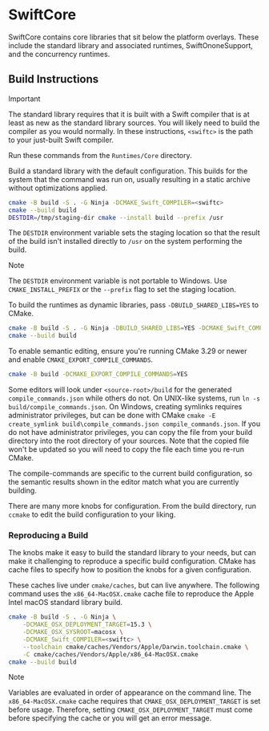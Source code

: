 # SwiftCore

SwiftCore contains core libraries that sit below the platform overlays.
These include the standard library and associated runtimes, SwiftOnoneSupport,
and the concurrency runtimes.

## Build Instructions

> [!IMPORTANT]
> The standard library requires that it is built with a Swift compiler that is
> at least as new as the standard library sources. You will likely need to
> build the compiler as you would normally.
> In these instructions, `<swiftc>` is the path to your just-built Swift
> compiler.

Run these commands from the `Runtimes/Core` directory.

Build a standard library with the default configuration. This builds for the
system that the command was run on, usually resulting in a static archive
without optimizations applied.

```sh
cmake -B build -S . -G Ninja -DCMAKE_Swift_COMPILER=<swiftc>
cmake --build build
DESTDIR=/tmp/staging-dir cmake --install build --prefix /usr
```

The `DESTDIR` environment variable sets the staging location so that the result
of the build isn't installed directly to `/usr` on the system performing the
build.

> [!NOTE]
> The `DESTDIR` environment variable is not portable to Windows.
> Use `CMAKE_INSTALL_PREFIX` or the `--prefix` flag to set the staging location.

To build the runtimes as dynamic libraries, pass `-DBUILD_SHARED_LIBS=YES` to
CMake.

```sh
cmake -B build -S . -G Ninja -DBUILD_SHARED_LIBS=YES -DCMAKE_Swift_COMPILER=<swiftc>
cmake --build build
```

To enable semantic editing, ensure you're running CMake 3.29 or newer and enable
`CMAKE_EXPORT_COMPILE_COMMANDS`.

```sh
cmake -B build -DCMAKE_EXPORT_COMPILE_COMMANDS=YES
```

Some editors will look under `<source-root>/build` for the generated
`compile_commands.json` while others do not.
On UNIX-like systems, run `ln -s build/compile_commands.json`.
On Windows, creating symlinks requires administrator privileges, but can be done
with CMake `cmake -E create_symlink build\compile_commands.json
compile_commands.json`. If you do not have administrator privileges, you can
copy the file from your build directory into the root directory of your sources.
Note that the copied file won't be updated so you will need to copy the file
each time you re-run CMake.

The compile-commands are specific to the current build configuration, so the
semantic results shown in the editor match what you are currently building.

There are many more knobs for configuration. From the build directory, run
`ccmake` to edit the build configuration to your liking.

### Reproducing a Build

The knobs make it easy to build the standard library to your needs, but can make
it challenging to reproduce a specific build configuration.
CMake has cache files to specify how to position the knobs for a given
configuration.

These caches live under `cmake/caches`, but can live anywhere.
The following command uses the `x86_64-MacOSX.cmake` cache file to reproduce the
Apple Intel macOS standard library build.


```sh
cmake -B build -S . -G Ninja \
    -DCMAKE_OSX_DEPLOYMENT_TARGET=15.3 \
    -DCMAKE_OSX_SYSROOT=macosx \
    -DCMAKE_Swift_COMPILER=<swiftc> \
    --toolchain cmake/caches/Vendors/Apple/Darwin.toolchain.cmake \
    -C cmake/caches/Vendors/Apple/x86_64-MacOSX.cmake
cmake --build build
```

> [!NOTE]
> Variables are evaluated in order of appearance on the command line.
> The `x86_64-MacOSX.cmake` cache requires that `CMAKE_OSX_DEPLOYMENT_TARGET` is
> set before usage. Therefore, setting `CMAKE_OSX_DEPLOYMENT_TARGET` must come
> before specifying the cache or you will get an error message.
